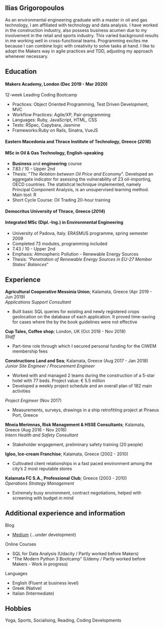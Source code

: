 ## Ilias Grigoropoulos

As an environmental engineering graduate with a master in oil and gas technology, I am affiliated with technology and data analysis. I have worked in the construction industry, also possess business acumen due to my involvement in the retail and sports industry. This varied background results in me working well in cross-functional teams. Programming excites me because I can combine logic with creativity to solve tasks at hand. I like to adopt the Makers way in agile practices and TDD, adjusting my approach whenever necessary.

## Education

#### Makers Academy, London (Dec 2019 - Mar 2020)

12-week Leading Coding Bootcamp
- Practices: Object Oriented Programming, Test Driven Development, MVC
- Workflow Practices: Agile/XP, Pair-programming
- Languages: Ruby, JavaScript, HTML, CSS
- Tests: RSpec, Capybara, Jasmine
- Frameworks:Ruby on Rails, Sinatra, VueJS

#### Eastern Macedonia and Thrace Institute of Technology, Greece (*2016*)

#### MSc in Oil & Gas Technology, English-speaking
- **Business** and **engineering** course
- 7.83 / 10 - Upper 2nd
- Thesis: "*The Relation between Oil Price and Economy*". Developed an aggregate indicator for asessing the vulnerability of 23 oil-importing, OECD countries. The statistical technique implemented, namely Principal Component Analysis, is an unsupervised learning method. Main tool: R
- Short Cycle Course: Oil Trading 20-hour training

#### Democritus University of Thrace, Greece (*2014*)

#### Integrated MSc (Dipl.-Ing.) in Environmental Engineering
- University of Padova, Italy. ERASMUS programme, spring semester 2009
- Completed 73 modules, programming included
- 7.43 / 10 - Upper 2nd
- Emphasis: Atmospheric Pollution - Renewable Energy Sources
- Thesis: “*Penetration of Renewable Energy Sources in EU-27 Member States’ Balances*”

## Experience

**Agricultural Cooperative Messinia Union**; Kalamata, Greece (Apr 2019 - Jun 2019)    
*Applications Support Consultant*  
- Built basic SQL queries for existing and newly registered crops geolocation on the database of each application. It proved time-saving for cases where the by the book guidelines were not effective

**Cup Tales, Coffee shop**; London, UK (Oct 2018 - Nov 2018)    
*Staff*
- Part-time role through which I secured personal funding for the CIWEM membership fees

**Constructions Land and Sea**; Kalamata, Greece (Aug 2017 - Jan 2018)   
*Junior Site Engineer / Procurement Engineer*  
- Worked with and managed 2 teams during the construction of a 5-star hotel with 77 beds. Project value: € 5.5 million
- Developed a weekly project schedule and an overall plan of 182 main activities

*Project Engineer* (Nov 2017)
- Measurements, surveys, drawings in a ship retrofitting project at Piraeus Port, Greece

**Mneia Merimnas, Risk Management & HSSE Consultants**; Kalamata, Greece (Aug 2016 - Nov 2016)    
*Intern Health and Safety Consultant*
- Stakeholder engagement, preliminary safety training (20 people)

**Igloo, Ice-cream Franchise**; Kalamata, Greece (2002 - 2010)
- Cultivated client relationships in a fast paced environment among the city’s 2 most reputable stores

**Kalamata FC S.A., Professional Club**; Greece (2003 - 2010)    
*Operations Strategy Management*
- Extremely busy environment, contract negotiations, helped with screening with budget in mind

## Additional experience and information
Blog
- [Medium](https://medium.com/@ilias_grigorop2) (...under development)

Online Courses
- SQL for Data Analysis (Udacity / Partly worked before Makers)
- “The Modern Python 3 Bootcamp” (Udemy / Partly worked before Makers - Work in progress)

Languages
- English (Fluent at business level)
- Greek (Native)
- Italian (Intermediate)

## Hobbies

Yoga, Sports, Socialising, Reading, Coding Developments
